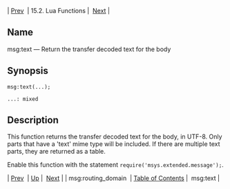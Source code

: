 | [Prev](lua.ref.msg_routing_domain)  | 15.2. Lua Functions |  [Next](lua.ref.msg_text1.php) |

<a name="lua.ref.msg_text"></a>
## Name

msg:text — Return the transfer decoded text for the body

<a name="idp25636672"></a>
## Synopsis

`msg:text(...);`

`...: mixed`<a name="idp25639344"></a>
## Description

This function returns the transfer decoded text for the body, in UTF-8\. Only parts that have a 'text' mime type will be included. If there are multiple text parts, they are returned as a table.

Enable this function with the statement `require('msys.extended.message');`.

| [Prev](lua.ref.msg_routing_domain)  | [Up](lua.function.details.php) |  [Next](lua.ref.msg_text1.php) |
| msg:routing_domain  | [Table of Contents](index) |  msg:text |
